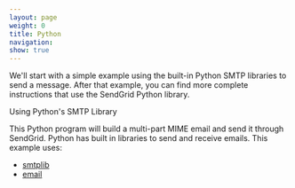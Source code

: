 ```yaml
---
layout: page
weight: 0
title: Python
navigation:
show: true
---
```


  We'll start with a simple example using the built-in Python SMTP libraries to
  send a message. 
  After that example, you can find more complete instructions that use the
  SendGrid Python library.

  Using Python's SMTP Library 

  This Python program will build a multi-part MIME email and send it through
  SendGrid. 
  Python has built in libraries to send and receive emails. This example uses:

  * [smtplib](http://docs.python.org/library/smtplib.html)
  * [email](http://docs.python.org/library/email.html#module-email)

